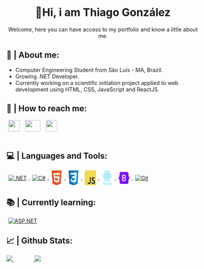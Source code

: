 <div align="center">
  <h1>👋Hi, i am Thiago González</h1>
  <p>Welcome, here you can have access to my portfolio and know a little about me.</p>
</div>

<div>
  <h2>🧐 | About me: </h1>
  <ul>
    <li>Computer Engineering Student from São Luís - MA, Brazil.</li>
    <li>Growing .NET Developer.</li>
    <li>Currently working on a scientific initiation project applied to web development using HTML, CSS, JavaScript and ReactJS.</li>
  </ul>
</div>

<div> 
  <h2>📩 | How to reach me: </h2>
  <a href="https://www.linkedin.com/in/thiago-gonz%C3%A1lez-94b103217/" target="_blank"><img hspace="5" src="https://cdn.icon-icons.com/icons2/805/PNG/128/linkedin_icon-icons.com_65929.png" target="_blank" width="30" height="30"></a> 
  <a href="https://instagram.com/thiagogonzalez_" target="_blank"><img hspace="5" src="https://raw.githubusercontent.com/rahuldkjain/github-profile-readme-generator/master/src/images/icons/Social/instagram.svg" target="_blank" height="30" width="40"></a>
  <a href = "mailto:contatothiagogonzalez@gmail.com"><img hspace="5" src="https://user-images.githubusercontent.com/80121288/134347624-e4479d7f-217b-4bb3-af01-fc9e4faf2dcf.png" target="_blank" width="30" height="30"></a>
</div>

<div style="display: inline_block"><br>
  <h2>💻 | Languages and Tools: </h2>
  <a href = "https://github.com/thiago-gonzalez">
    <img align="center" alt=".NET" width="30" height="30" hspace="5" src="https://avatars.githubusercontent.com/u/9141961?s=64&v=4" />
    <img align="center" alt="C#" width="30" height="30" hspace="5" src="https://cdn.icon-icons.com/icons2/2415/PNG/128/csharp_original_logo_icon_146578.png"></img>
    <img align="center" alt="HTML" width="30" height="40" hspace="5" src="https://raw.githubusercontent.com/devicons/devicon/master/icons/html5/html5-original.svg">
    <img align="center" alt="CSS" width="30" height="40" hspace="5" src="https://raw.githubusercontent.com/devicons/devicon/master/icons/css3/css3-original.svg">
    <img align="center" alt="Js" width="30" height="40" hspace="5" src="https://raw.githubusercontent.com/devicons/devicon/master/icons/javascript/javascript-original.svg">
  <img align="center" alt="React Js" width="30" height="40" hspace="5" src="https://raw.githubusercontent.com/devicons/devicon/master/icons/react/react-original-wordmark.svg"></img>
    <img align="center" alt="Bootstrap" width="30" height="40" hspace="5" src="https://raw.githubusercontent.com/devicons/devicon/master/icons/bootstrap/bootstrap-original.svg">
    <img align="center" alt="Git" width="30" height="30" hspace="5" src="https://camo.githubusercontent.com/fbfcb9e3dc648adc93bef37c718db16c52f617ad055a26de6dc3c21865c3321d/68747470733a2f2f7777772e766563746f726c6f676f2e7a6f6e652f6c6f676f732f6769742d73636d2f6769742d73636d2d69636f6e2e737667">
  </a>
</div>

<div style="display: inline_block">
  <h2>📚 | Currently learning: </h2>
  <a href = "https://github.com/thiago-gonzalez">
    <img align="center" alt="ASP.NET" width="30" height="30" hspace="5" src="https://avatars.githubusercontent.com/u/6476660?s=64&v=4" />
  </a>
</div>
 
  <div>
    <h2>📈 | Github Stats: </h2>
    <a href="https://github.com/thiago-gonzalez">
    <img height="150rem" src="https://github-readme-stats.vercel.app/api?username=thiago-gonzalez&show_icons=true&title_color=ffa726&text_color=fff&icon_color=F7EF8A&bg_color=000&include_all_commits=true&count_private=true" />
      <img width="50px" />
    <img height="150rem" src="https://github-readme-stats.vercel.app/api/top-langs/?username=thiago-gonzalez&layout=compact&langs_count=7&title_color=ffa726&text_color=fff&bg_color=000"/><br><br>
  </div>
  
